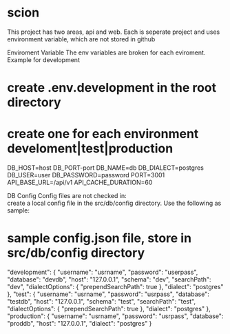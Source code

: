 # scion
This project has two areas, api and web. Each is seperate project and uses environment variable, which are not stored in github


Enviroment Variable
The env variables are broken for each eviroment. 
Example for development

# create .env.development in the root directory
# create one for each environment develoment|test|production
DB_HOST=host
DB_PORT-port
DB_NAME=db
DB_DIALECT=postgres
DB_USER=user
DB_PASSWORD=password
PORT=3001
API_BASE_URL=/api/v1
API_CACHE_DURATION=60


DB Config
Config files are not checked in:  
create a local config file in the src/db/config directory.  Use the following as sample:

# sample config.json file, store in src/db/config directory 
"development": {
    "username": "usrname",
    "password": "userpass",
    "database": "devdb",
    "host": "127.0.0.1",
    "schema": "dev",
    "searchPath": "dev",
    "dialectOptions": {
      "prependSearchPath": true
    },
    "dialect": "postgres"
  },
  "test": {
    "username": "usrname",
    "password": "usrpass",
    "database": "testdb",
    "host": "127.0.0.1",
    "schema": "test",
    "searchPath": "test",
    "dialectOptions": {
      "prependSearchPath": true
    },
    "dialect": "postgres"
  },
  "production": {
    "username": "usrname",
    "password": "usrpass",
    "database": "proddb",
    "host": "127.0.0.1",
    "dialect": "postgres"
  }

